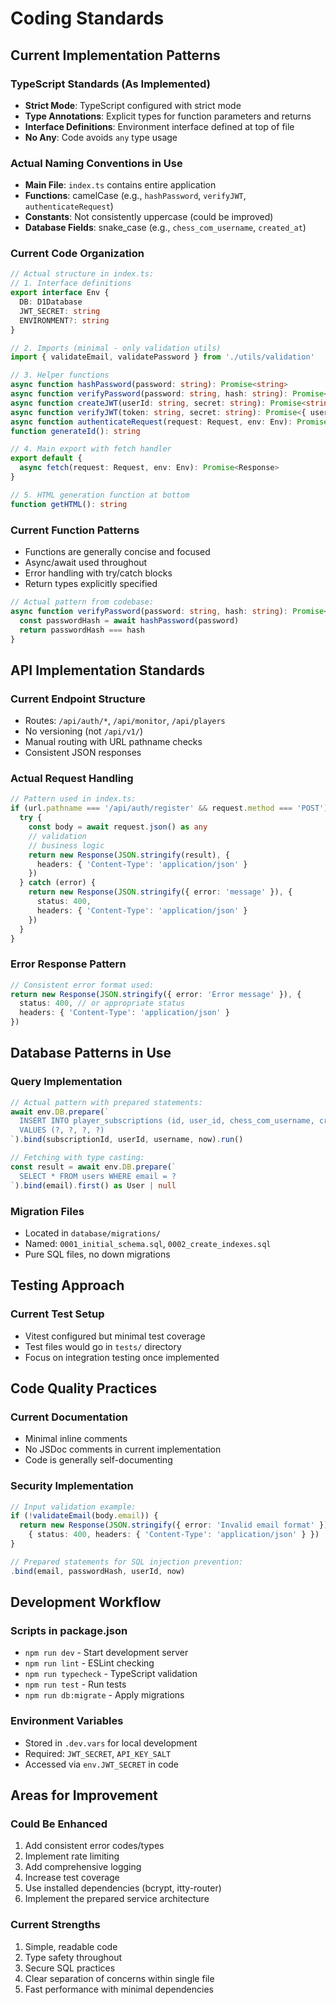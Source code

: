 # Coding Standards

## Current Implementation Patterns

### TypeScript Standards (As Implemented)
- **Strict Mode**: TypeScript configured with strict mode
- **Type Annotations**: Explicit types for function parameters and returns
- **Interface Definitions**: Environment interface defined at top of file
- **No Any**: Code avoids `any` type usage

### Actual Naming Conventions in Use
- **Main File**: `index.ts` contains entire application
- **Functions**: camelCase (e.g., `hashPassword`, `verifyJWT`, `authenticateRequest`)
- **Constants**: Not consistently uppercase (could be improved)
- **Database Fields**: snake_case (e.g., `chess_com_username`, `created_at`)

### Current Code Organization
```typescript
// Actual structure in index.ts:
// 1. Interface definitions
export interface Env {
  DB: D1Database
  JWT_SECRET: string
  ENVIRONMENT?: string
}

// 2. Imports (minimal - only validation utils)
import { validateEmail, validatePassword } from './utils/validation'

// 3. Helper functions
async function hashPassword(password: string): Promise<string>
async function verifyPassword(password: string, hash: string): Promise<boolean>
async function createJWT(userId: string, secret: string): Promise<string>
async function verifyJWT(token: string, secret: string): Promise<{ userId: string } | null>
async function authenticateRequest(request: Request, env: Env): Promise<{ userId: string } | Response>
function generateId(): string

// 4. Main export with fetch handler
export default {
  async fetch(request: Request, env: Env): Promise<Response>
}

// 5. HTML generation function at bottom
function getHTML(): string
```

### Current Function Patterns
- Functions are generally concise and focused
- Async/await used throughout
- Error handling with try/catch blocks
- Return types explicitly specified

```typescript
// Actual pattern from codebase:
async function verifyPassword(password: string, hash: string): Promise<boolean> {
  const passwordHash = await hashPassword(password)
  return passwordHash === hash
}
```

## API Implementation Standards

### Current Endpoint Structure
- Routes: `/api/auth/*`, `/api/monitor`, `/api/players`
- No versioning (not `/api/v1/`)
- Manual routing with URL pathname checks
- Consistent JSON responses

### Actual Request Handling
```typescript
// Pattern used in index.ts:
if (url.pathname === '/api/auth/register' && request.method === 'POST') {
  try {
    const body = await request.json() as any
    // validation
    // business logic
    return new Response(JSON.stringify(result), {
      headers: { 'Content-Type': 'application/json' }
    })
  } catch (error) {
    return new Response(JSON.stringify({ error: 'message' }), {
      status: 400,
      headers: { 'Content-Type': 'application/json' }
    })
  }
}
```

### Error Response Pattern
```typescript
// Consistent error format used:
return new Response(JSON.stringify({ error: 'Error message' }), {
  status: 400, // or appropriate status
  headers: { 'Content-Type': 'application/json' }
})
```

## Database Patterns in Use

### Query Implementation
```typescript
// Actual pattern with prepared statements:
await env.DB.prepare(`
  INSERT INTO player_subscriptions (id, user_id, chess_com_username, created_at)
  VALUES (?, ?, ?, ?)
`).bind(subscriptionId, userId, username, now).run()

// Fetching with type casting:
const result = await env.DB.prepare(`
  SELECT * FROM users WHERE email = ?
`).bind(email).first() as User | null
```

### Migration Files
- Located in `database/migrations/`
- Named: `0001_initial_schema.sql`, `0002_create_indexes.sql`
- Pure SQL files, no down migrations

## Testing Approach

### Current Test Setup
- Vitest configured but minimal test coverage
- Test files would go in `tests/` directory
- Focus on integration testing once implemented

## Code Quality Practices

### Current Documentation
- Minimal inline comments
- No JSDoc comments in current implementation
- Code is generally self-documenting

### Security Implementation
```typescript
// Input validation example:
if (!validateEmail(body.email)) {
  return new Response(JSON.stringify({ error: 'Invalid email format' }), 
    { status: 400, headers: { 'Content-Type': 'application/json' } })
}

// Prepared statements for SQL injection prevention:
.bind(email, passwordHash, userId, now)
```

## Development Workflow

### Scripts in package.json
- `npm run dev` - Start development server
- `npm run lint` - ESLint checking
- `npm run typecheck` - TypeScript validation
- `npm run test` - Run tests
- `npm run db:migrate` - Apply migrations

### Environment Variables
- Stored in `.dev.vars` for local development
- Required: `JWT_SECRET`, `API_KEY_SALT`
- Accessed via `env.JWT_SECRET` in code

## Areas for Improvement

### Could Be Enhanced
1. Add consistent error codes/types
2. Implement rate limiting
3. Add comprehensive logging
4. Increase test coverage
5. Use installed dependencies (bcrypt, itty-router)
6. Implement the prepared service architecture

### Current Strengths
1. Simple, readable code
2. Type safety throughout
3. Secure SQL practices
4. Clear separation of concerns within single file
5. Fast performance with minimal dependencies